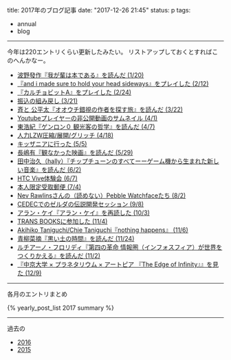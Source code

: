 title: 2017年のブログ記事
date: "2017-12-26 21:45"
status: p
tags:
- annual
- blog
---

今年は220エントリくらい更新したみたい。
リストアップしておくとすればこのへんかなー。

- [波野發作『我が輩は本である』を読んだ (1/20)](/2017/01/20/201701/wagahai-ha-hon-dearu/)
- [『and i made sure to hold your head sideways』をプレイした (2/12)](/2017/02/12/201702/and-i-made-sure-to-hold-your-head-sideways/)
- [『カルチョビットA』をプレイした (2/24)](http://text-perforation.doppac.cc/2017/02/24/201702/calchobit-a/)
- [振込の組み戻し (3/21)](/2017/03/21/201703/wrong-transfer/)
- [斉と 公平太『オオウチ錯視の作者を探す旅』を読んだ (3/22)](/2017/03/22/201703/finding-hajime-ouchi/)
- [Youtubeプレイヤーの非公開動画のサムネイル (4/1)](/2017/04/01/201704/youtube-forbiden-movie-thumbnail/)
- [東浩紀『ゲンロン０ 観光客の哲学』を読んだ (4/7)](/2017/04/07/201704/genron-zero/)
- [人力LZW圧縮/展開/グリッチ (4/18)](/2017/04/18/201704/lzw-archiving-unplugged/)
- [キッザニアに行った (5/5)](/2017/05/05/201705/kidzania/)
- [長嶋有『観なかった映画』を読んだ (5/29)](/2017/05/29/201705/movies-which-have-not-seen/)
- [田中治久（hally）『チップチューンのすべてーーゲーム機から生まれた新しい音楽』を読んだ (6/2)](/2017/06/02/201706/all-about-chiptune/)
- [HTC Vive体験会 (6/7)](/2017/06/07/201706/htc-vive-hands-on/)
- [本人限定受取郵便 (7/4)](/2017/07/04/201707/limited-receiving-mail/)
- [Nev Rawlinsさんの（読めない）Pebble Watchfaceたち (8/2)](/2017/08/02/201708/nev-rawlins-s-unreadable-pebble-watchface/)
- [CEDECでのゼルダの伝説開発セッション (9/8)](/2017/09/08/201709/cedec-zelda-presentations/)
- [アラン・ケイ『アラン・ケイ』を再読した (10/3)](/2017/10/03/201710/alan-kay%202/)
- [TRANS BOOKSに参加した (11/4)](/2017/11/04/201711/trans-books/)
- [Akihiko Taniguchi/Chie Taniguchi『nothing happens』 (11/6)](/2017/11/06/201711/nothing-happens-photobook/)
- [青柳菜摘『黒い土の時間』を読んだ (11/24)](/2017/11/24/201711/the-time-in-black-soil/)
- [ルチアーノ・フロリディ『第四の革命 情報圏（インフォスフィア）が世界をつくりかえる』を読んだ (11/2)](/2017/11/02/201711/the-4th-revolution/)
- [『中京大学 × プラネタリウム × アートピア 『The Edge of Infinity』』を見た (12/9)](/2017/12/09/201712/the-edge-of-infinity/)

----
各月のエントリまとめ

{% yearly_post_list 2017 summary %}

----
過去の

- [2016](2016/12/30/201612/2016-retrospective)
- [2015](2015/12/31/201512/2015-retrospective)
